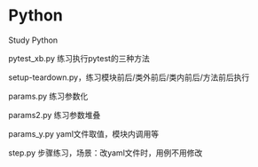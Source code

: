 # Python
Study Python

pytest_xb.py 练习执行pytest的三种方法

setup-teardown.py，练习模块前后/类外前后/类内前后/方法前后执行

params.py 练习参数化

params2.py 练习参数堆叠

params_y.py yaml文件取值，模块内调用等

step.py  步骤练习，场景：改yaml文件时，用例不用修改